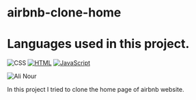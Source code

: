 # airbnb-clone-home
# Languages used in this project.
<p
 <a href="#"><img alt="CSS" src="https://img.shields.io/badge/CSS%20-%231572B6.svg?logo=css3&logoColor=white"></a>
    <a href="#"><img alt="HTML" src="https://img.shields.io/badge/HTML%20-%23E34F26.svg?logo=html5&logoColor=white"></a>
    <a href="#"><img alt="JavaScript" src="https://img.shields.io/badge/JavaScript%20-%23F7DF1E.svg?logo=javascript&logoColor=black"></a>
    <p align="left"> <img src="https://komarev.com/ghpvc/?username=alin00r&label=Profile%50views&color=0ee3dc&style=flat" alt="Ali Nour" /> 
</p>
</p>
In this project I tried to clone the home page of airbnb website.
